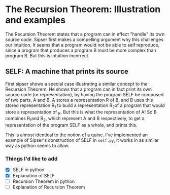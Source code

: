 # The Recursion Theorem: Illustration and examples

The Recursion Theorem states that a program can in effect "handle" its own source code.
Sipser first makes a compelling argument why this challenges our intuition.
It seems that a program would not be able to self reproduce,
since a program that produces a program B must be more complex than program B.
But this is intuition incorrect.

## SELF: A machine that prints its source

First sipser shows a special case illustrating a similar concept to the Recursion Theorem.  He shows that a program
can in fact print its own source code (or representation),
by having the program SELF be composed of two parts, A and B.
A stores a representation R of B, and B uses this stored representation R<sub>1</sub>
to build a representation R<sub>2</sub>of a program that would store a representation of <sub>R</sub>.
But this is what the representation of A!  So B combines R<sub>1</sub>and R<sub>2</sub>,
which represent A and B respectively, to get a representation of the program SELF as a whole, and prints this.

This is almost identical to the notion of a [quine](https://en.wikipedia.org/wiki/Quine_%28computing%29).
I've implemented an example of Sipser's construction of SELF in `self.py`,
it works in as similar way as python seems to allow.

### Things I'd like to add

 - [x] SELF in python
 - [x] Explanation of SELF
 - [ ] Recursion Theorem in python
 - [ ] Explanation of Recursion Theorem
